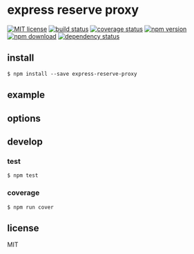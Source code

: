 # express reserve proxy

[![MIT license][license-image]][license-url]
[![build status][travis-image]][travis-url]
[![coverage status][coveralls-image]][coveralls-url]
[![npm version][npm-image]][npm-url]
[![npm download][download-image]][download-url]
[![dependency status][dependency-image]][dependency-url]




## install

```
$ npm install --save express-reserve-proxy
```




## example




## options




## develop

### test

```
$ npm test
```

### coverage

```
$ npm run cover
```




## license

MIT




[license-image]: https://img.shields.io/npm/l/express-reserve-proxy.svg?style=flat-square
[license-url]: https://github.com/dhcmrlchtdj/express-reserve-proxy/blob/master/LICENSE
[travis-image]: https://img.shields.io/travis/dhcmrlchtdj/express-reserve-proxy.svg?style=flat-square
[travis-url]: https://travis-ci.org/dhcmrlchtdj/express-reserve-proxy
[coveralls-image]: https://img.shields.io/coveralls/dhcmrlchtdj/express-reserve-proxy.svg?style=flat-square
[coveralls-url]: https://coveralls.io/r/dhcmrlchtdj/express-reserve-proxy
[npm-image]: https://img.shields.io/npm/v/express-reserve-proxy.svg?style=flat-square
[npm-url]: https://www.npmjs.com/package/express-reserve-proxy
[download-image]: https://img.shields.io/npm/dm/express-reserve-proxy.svg?style=flat-square
[download-url]: https://www.npmjs.com/package/express-reserve-proxy
[dependency-image]: https://img.shields.io/david/dhcmrlchtdj/express-reserve-proxy.svg?style=flat-square
[dependency-url]: https://david-dm.org/dhcmrlchtdj/express-reserve-proxy
